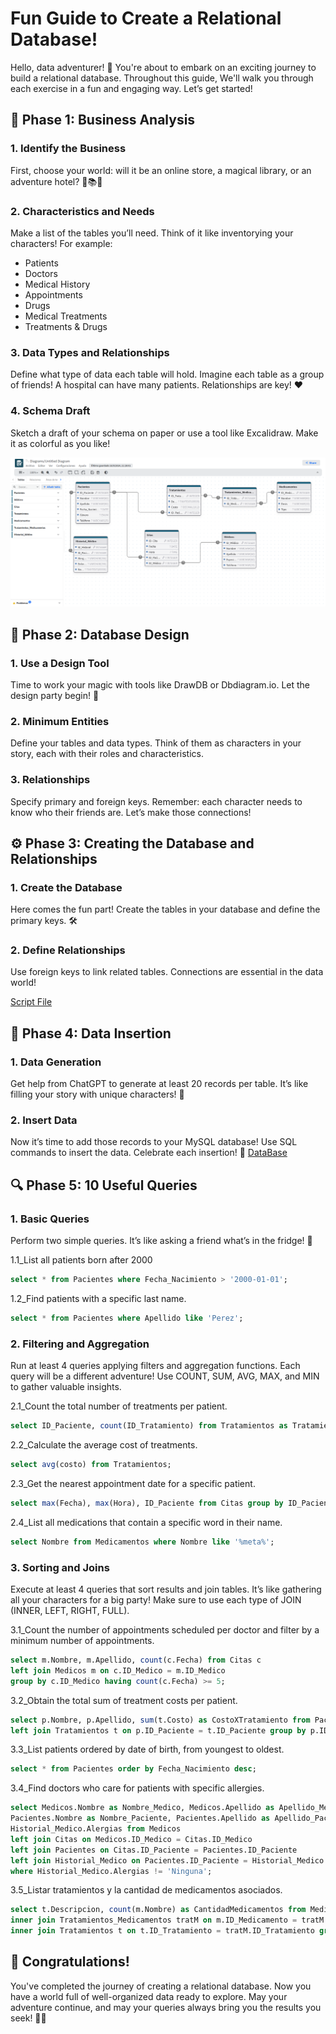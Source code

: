 # Fun Guide to Create a Relational Database!

Hello, data adventurer! 🌟 You're about to embark on an exciting journey to build a relational database. Throughout this guide, We'll walk you through each exercise in a fun and engaging way. Let’s get started!

## 🚀 Phase 1: Business Analysis
### 1. Identify the Business

First, choose your world: will it be an online store, a magical library, or an adventure hotel? 🏪📚🏨

### 2. Characteristics and Needs
Make a list of the tables you’ll need. Think of it like inventorying your characters! For example:
<ul>
  <li>Patients</li>
  <li>Doctors</li>
  <li>Medical History</li>
  <li>Appointments</li>
  <li>Drugs</li>
  <li>Medical Treatments</li>
  <li>Treatments & Drugs</li>
</ul>

### 3. Data Types and Relationships
Define what type of data each table will hold. Imagine each table as a group of friends! A hospital can have many patients. Relationships are key! ❤️

### 4. Schema Draft
Sketch a draft of your schema on paper or use a tool like Excalidraw. Make it as colorful as you like!

<img src="https://github.com/AI-Join-Labs/DataBase/blob/main/Diagram_Gestion%20Hospital.png" alt="Descripción de la imagen" width="800" >

## 🎨 Phase 2: Database Design
### 1. Use a Design Tool

Time to work your magic with tools like DrawDB or Dbdiagram.io. Let the design party begin! 🎉

### 2. Minimum Entities
Define your tables and data types. Think of them as characters in your story, each with their roles and characteristics.

### 3. Relationships

Specify primary and foreign keys. Remember: each character needs to know who their friends are. Let’s make those connections!

## ⚙️ Phase 3: Creating the Database and Relationships
### 1. Create the Database

Here comes the fun part! Create the tables in your database and define the primary keys. 🛠️
### 2. Define Relationships

Use foreign keys to link related tables. Connections are essential in the data world!

[Script File](https://github.com/AI-Join-Labs/DataBase/blob/main/scrip_tablas.sql)

## 🎉 Phase 4: Data Insertion
### 1. Data Generation

Get help from ChatGPT to generate at least 20 records per table. It’s like filling your story with unique characters! 🤖

### 2. Insert Data

Now it’s time to add those records to your MySQL database! Use SQL commands to insert the data. Celebrate each insertion! 🎊
[DataBase](https://github.com/AI-Join-Labs/DataBase/blob/main/Dump20240918.sql)

## 🔍 Phase 5: 10 Useful Queries
### 1. Basic Queries

Perform two simple queries. It’s like asking a friend what’s in the fridge! 🍕

1.1_List all patients born after 2000
```sql
select * from Pacientes where Fecha_Nacimiento > '2000-01-01';
``` 
1.2_Find patients with a specific last name.
```sql
select * from Pacientes where Apellido like 'Perez';
```

### 2. Filtering and Aggregation

Run at least 4 queries applying filters and aggregation functions. Each query will be a different adventure! Use COUNT, SUM, AVG, MAX, and MIN to gather valuable insights.

2.1_Count the total number of treatments per patient.
```sql
select ID_Paciente, count(ID_Tratamiento) from Tratamientos as TratamientosXPaciente group by ID_Paciente;
```

2.2_Calculate the average cost of treatments.
```sql
select avg(costo) from Tratamientos;
```

2.3_Get the nearest appointment date for a specific patient.
```sql
select max(Fecha), max(Hora), ID_Paciente from Citas group by ID_Paciente limit 1;
```

2.4_List all medications that contain a specific word in their name.
```sql
select Nombre from Medicamentos where Nombre like '%meta%';
```

### 3. Sorting and Joins

Execute at least 4 queries that sort results and join tables. It’s like gathering all your characters for a big party! Make sure to use each type of JOIN (INNER, LEFT, RIGHT, FULL).

3.1_Count the number of appointments scheduled per doctor and filter by a minimum number of appointments.
```sql
select m.Nombre, m.Apellido, count(c.Fecha) from Citas c
left join Medicos m on c.ID_Medico = m.ID_Medico
group by c.ID_Medico having count(c.Fecha) >= 5;
```

3.2_Obtain the total sum of treatment costs per patient.
```sql
select p.Nombre, p.Apellido, sum(t.Costo) as CostoXTratamiento from Pacientes p
left join Tratamientos t on p.ID_Paciente = t.ID_Paciente group by p.ID_Paciente;
```

3.3_List patients ordered by date of birth, from youngest to oldest.
```sql
select * from Pacientes order by Fecha_Nacimiento desc;
```

3.4_Find doctors who care for patients with specific allergies.
```sql
select Medicos.Nombre as Nombre_Medico, Medicos.Apellido as Apellido_Medico,
Pacientes.Nombre as Nombre_Paciente, Pacientes.Apellido as Apellido_Paciente,
Historial_Medico.Alergias from Medicos
left join Citas on Medicos.ID_Medico = Citas.ID_Medico
left join Pacientes on Citas.ID_Paciente = Pacientes.ID_Paciente
left join Historial_Medico on Pacientes.ID_Paciente = Historial_Medico.ID_Paciente
where Historial_Medico.Alergias != 'Ninguna';
```

3.5_Listar tratamientos y la cantidad de medicamentos asociados.
```sql
select t.Descripcion, count(m.Nombre) as CantidadMedicamentos from Medicamentos m
inner join Tratamientos_Medicamentos tratM on m.ID_Medicamento = tratM.ID_Medicamento
inner join Tratamientos t on t.ID_Tratamiento = tratM.ID_Tratamiento group by Descripcion;
```



## 🎉 Congratulations!

You've completed the journey of creating a relational database. Now you have a world full of well-organized data ready to explore. May your adventure continue, and may your queries always bring you the results you seek! 🚀✨








